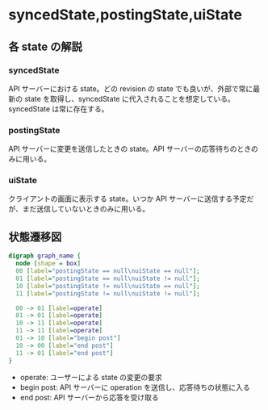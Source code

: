 # syncedState,postingState,uiState

## 各 state の解説

### syncedState

API サーバーにおける state。どの revision の state でも良いが、外部で常に最新の state を取得し、syncedState に代入されることを想定している。syncedState は常に存在する。

### postingState

API サーバーに変更を送信したときの state。API サーバーの応答待ちのときのみに用いる。

### uiState

クライアントの画面に表示する state。いつか API サーバーに送信する予定だが、まだ送信していないときのみに用いる。

## 状態遷移図

```dot
digraph graph_name {
  node [shape = box]
  00 [label="postingState == null\nuiState == null"];
  01 [label="postingState == null\nuiState != null"];
  10 [label="postingState != null\nuiState == null"];
  11 [label="postingState != null\nuiState != null"];

  00 -> 01 [label=operate]
  01 -> 01 [label=operate]
  10 -> 11 [label=operate]
  11 -> 11 [label=operate]
  01 -> 10 [label="begin post"]
  10 -> 00 [label="end post"]
  11 -> 01 [label="end post"]
}
```

- operate: ユーザーによる state の変更の要求
- begin post: API サーバーに operation を送信し、応答待ちの状態に入る
- end post: API サーバーから応答を受け取る

